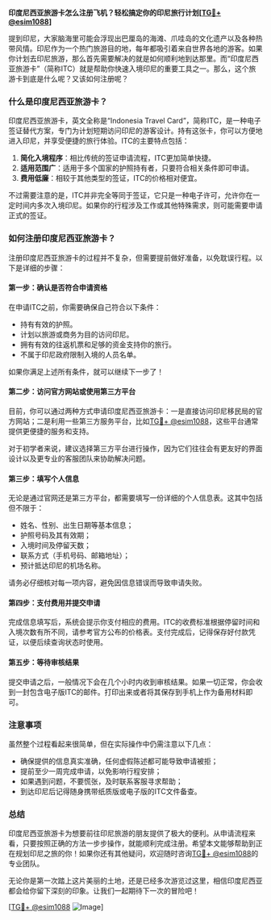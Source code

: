 **印度尼西亚旅游卡怎么注册飞机？轻松搞定你的印尼旅行计划[[TG💪+ @esim1088](https://t.me/s/esim1088)]**

提到印尼，大家脑海里可能会浮现出巴厘岛的海滩、爪哇岛的文化遗产以及各种热带风情。印尼作为一个热门旅游目的地，每年都吸引着来自世界各地的游客。如果你计划去印尼旅游，那么首先需要解决的就是如何顺利地到达那里。而“印度尼西亚旅游卡”（简称ITC）就是帮助你快速入境印尼的重要工具之一。那么，这个旅游卡到底是什么呢？又该如何注册呢？

### 什么是印度尼西亚旅游卡？

印度尼西亚旅游卡，英文全称是“Indonesia Travel Card”，简称ITC，是一种电子签证替代方案，专门为计划短期访问印尼的游客设计。持有这张卡，你可以方便地进入印尼，并享受便捷的旅行体验。ITC的主要特点包括：

1. **简化入境程序**：相比传统的签证申请流程，ITC更加简单快捷。
2. **适用范围广**：适用于多个国家的护照持有者，只要符合相关条件即可申请。
3. **费用低廉**：相较于其他类型的签证，ITC的价格相对便宜。

不过需要注意的是，ITC并非完全等同于签证，它只是一种电子许可，允许你在一定时间内多次入境印尼。如果你的行程涉及工作或其他特殊需求，则可能需要申请正式的签证。

### 如何注册印度尼西亚旅游卡？

注册印度尼西亚旅游卡的过程并不复杂，但需要提前做好准备，以免耽误行程。以下是详细的步骤：

#### 第一步：确认是否符合申请资格

在申请ITC之前，你需要确保自己符合以下条件：
- 持有有效的护照。
- 计划以旅游或商务为目的访问印尼。
- 拥有有效的往返机票和足够的资金支持你的旅行。
- 不属于印尼政府限制入境的人员名单。

如果你满足上述所有条件，就可以继续下一步了！

#### 第二步：访问官方网站或使用第三方平台

目前，你可以通过两种方式申请印度尼西亚旅游卡：一是直接访问印尼移民局的官方网站；二是利用一些第三方服务平台，比如[TG💪+ @esim1088](https://t.me/s/esim1088)，这些平台通常提供更便捷的服务和支持。

对于初学者来说，建议选择第三方平台进行操作，因为它们往往会有更友好的界面设计以及更专业的客服团队来协助解决问题。

#### 第三步：填写个人信息

无论是通过官网还是第三方平台，都需要填写一份详细的个人信息表。这其中包括但不限于：
- 姓名、性别、出生日期等基本信息；
- 护照号码及其有效期；
- 入境时间及停留天数；
- 联系方式（手机号码、邮箱地址）；
- 预计抵达印尼的机场名称。

请务必仔细核对每一项内容，避免因信息错误而导致申请失败。

#### 第四步：支付费用并提交申请

完成信息填写后，系统会提示你支付相应的费用。ITC的收费标准根据停留时间和入境次数有所不同，请参考官方公布的价格表。支付完成后，记得保存好付款凭证，以便后续查询状态时使用。

#### 第五步：等待审核结果

提交申请之后，一般情况下会在几个小时内收到审核结果。如果一切正常，你会收到一封包含电子版ITC的邮件。打印出来或者将其保存到手机上作为备用材料即可。

### 注意事项

虽然整个过程看起来很简单，但在实际操作中仍需注意以下几点：
- 确保提供的信息真实准确，任何虚假陈述都可能导致申请被拒；
- 提前至少一周完成申请，以免影响行程安排；
- 如果遇到问题，不要慌张，及时联系客服寻求帮助；
- 到达印尼后记得随身携带纸质版或电子版的ITC文件备查。

### 总结

印度尼西亚旅游卡为想要前往印尼旅游的朋友提供了极大的便利。从申请流程来看，只要按照正确的方法一步步操作，就能顺利完成注册。希望本文能够帮助到正在规划印尼之旅的你！如果你还有其他疑问，欢迎随时咨询[TG💪+ @esim1088](https://t.me/s/esim1088)的专业团队。

无论你是第一次踏上这片美丽的土地，还是已经多次游览过这里，相信印度尼西亚都会给你留下深刻的印象。让我们一起期待下一次的冒险吧！

[[TG💪+ @esim1088](https://t.me/s/esim1088) ![Image](https://i.postimg.cc/4NQfJmqS/Snipaste-2025-05-13-00-14-12.png)]